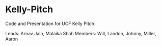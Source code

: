 # Kelly-Pitch

Code and Presentation for UCF Kelly Pitch

Leads: Arnav Jain, Malaika Shah
Members: Will, Landon, Johnny, Miller, Aaron
